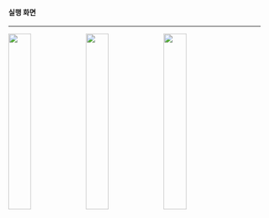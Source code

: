 #### 실행 화면
---
<img src="https://user-images.githubusercontent.com/69200763/132952632-5d87756e-3022-412b-84dc-27b746a16b91.png" width=30% height=30%> <img src="https://user-images.githubusercontent.com/69200763/132952637-9056d35e-e531-40a6-adf9-dc6b7cdf7b9a.png" width=30% height=30%> <img src="https://user-images.githubusercontent.com/69200763/132952640-27226ba2-51cd-47f5-8f38-d84eeaea1a08.png" width=30% height=30%>
